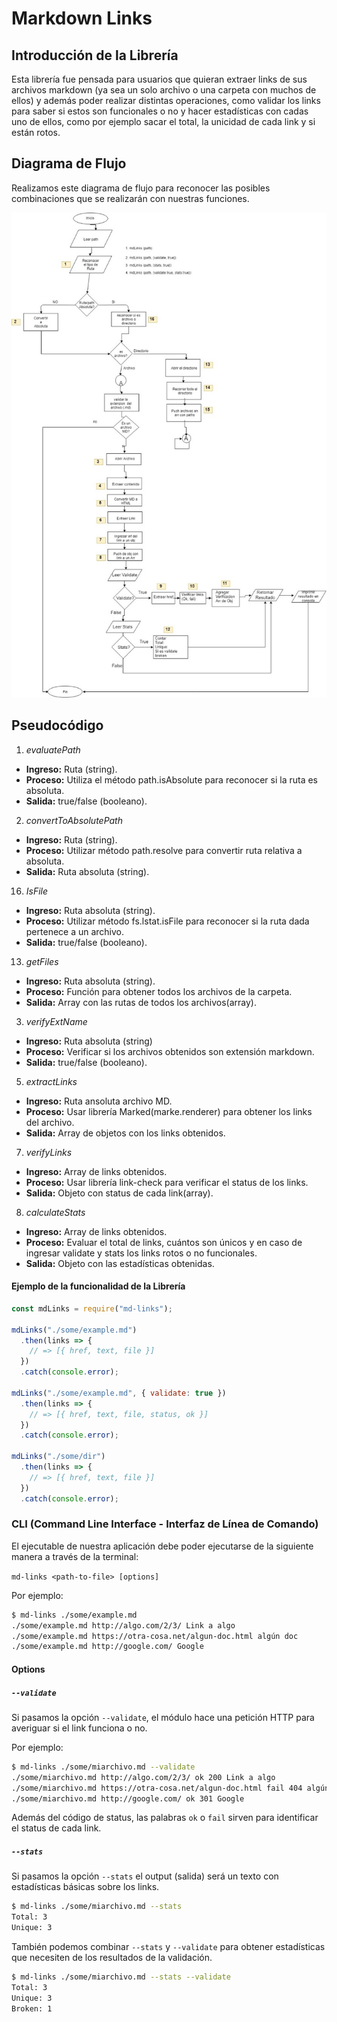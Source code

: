 # Markdown Links

## Introducción de la Librería

Esta librería fue pensada para usuarios que quieran extraer links de sus archivos markdown (ya sea un solo archivo o una carpeta con muchos de ellos) y además poder realizar distintas operaciones, como validar los links para saber si estos son funcionales o no y hacer estadísticas con cadas uno de ellos, como por ejemplo sacar el total, la unicidad de cada link y si están rotos.

## Diagrama de Flujo 

Realizamos este diagrama de flujo para reconocer las posibles combinaciones que se realizarán con nuestras funciones.

![Sin titulo](src\img\diagrama.jpeg)
## Pseudocódigo
1. *evaluatePath* 
- **Ingreso:** Ruta (string).
- **Proceso:** Utiliza el método path.isAbsolute para reconocer si la ruta es absoluta.
- **Salida:** true/false (booleano).

2. *convertToAbsolutePath*
- **Ingreso:** Ruta (string).
- **Proceso:** Utilizar método path.resolve para convertir ruta relativa a absoluta.
- **Salida:** Ruta absoluta (string).

16. *IsFile*
- **Ingreso:** Ruta absoluta (string).
- **Proceso:** Utilizar método fs.lstat.isFile para reconocer si la ruta dada pertenece a un archivo.
- **Salida:** true/false (booleano).

13. *getFiles*
- **Ingreso:** Ruta absoluta (string).
- **Proceso:** Función para obtener todos los archivos de la carpeta.
- **Salida:** Array con las rutas de todos los archivos(array).

3. *verifyExtName*
- **Ingreso:** Ruta absoluta (string)
- **Proceso:** Verificar si los archivos obtenidos son extensión markdown.
- **Salida:** true/false (booleano).

5. *extractLinks*
- **Ingreso:** Ruta ansoluta archivo MD.
- **Proceso:** Usar librería Marked(marke.renderer) para obtener los links del archivo.
- **Salida:** Array de objetos con los links obtenidos.

7. *verifyLinks*
- **Ingreso:** Array de links obtenidos.
- **Proceso:** Usar librería link-check para verificar el status de los links.
- **Salida:** Objeto con status de cada link(array).

8. *calculateStats*
- **Ingreso:** Array de links obtenidos.
- **Proceso:** Evaluar el total de links, cuántos son únicos y en caso de ingresar validate y stats los links rotos o no funcionales.
- **Salida:** Objeto con las estadísticas obtenidas.

#### Ejemplo de la funcionalidad de la Librería

```js
const mdLinks = require("md-links");

mdLinks("./some/example.md")
  .then(links => {
    // => [{ href, text, file }]
  })
  .catch(console.error);

mdLinks("./some/example.md", { validate: true })
  .then(links => {
    // => [{ href, text, file, status, ok }]
  })
  .catch(console.error);

mdLinks("./some/dir")
  .then(links => {
    // => [{ href, text, file }]
  })
  .catch(console.error);
```

### CLI (Command Line Interface - Interfaz de Línea de Comando)

El ejecutable de nuestra aplicación debe poder ejecutarse de la siguiente
manera a través de la terminal:

`md-links <path-to-file> [options]`

Por ejemplo:

```sh
$ md-links ./some/example.md
./some/example.md http://algo.com/2/3/ Link a algo
./some/example.md https://otra-cosa.net/algun-doc.html algún doc
./some/example.md http://google.com/ Google
```

#### Options

##### `--validate`

Si pasamos la opción `--validate`, el módulo hace una petición HTTP para
averiguar si el link funciona o no.

Por ejemplo:

```sh
$ md-links ./some/miarchivo.md --validate
./some/miarchivo.md http://algo.com/2/3/ ok 200 Link a algo
./some/miarchivo.md https://otra-cosa.net/algun-doc.html fail 404 algún doc
./some/miarchivo.md http://google.com/ ok 301 Google
```

Además del código de status, las palabras `ok` o `fail` sirven para identificar el status de cada link.

##### `--stats`

Si pasamos la opción `--stats` el output (salida) será un texto con estadísticas
básicas sobre los links.

```sh
$ md-links ./some/miarchivo.md --stats
Total: 3
Unique: 3
```

También podemos combinar `--stats` y `--validate` para obtener estadísticas que
necesiten de los resultados de la validación.

```sh
$ md-links ./some/miarchivo.md --stats --validate
Total: 3
Unique: 3
Broken: 1
```
